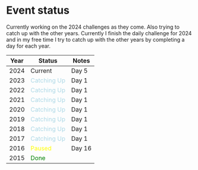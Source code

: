 # Event status

Currently working on the 2024 challenges as they come. Also trying to catch up with the other years. Currently I finish the daily challenge for 2024 and in my free time I try to catch up with the other years by completing a day for each year.

| Year | Status                                             | Notes  |
|------|----------------------------------------------------|--------|
| 2024 | Current                                            | Day 5  |
| 2023 | <span style="color: lightblue;">Catching Up</span> | Day 1  |
| 2022 | <span style="color: lightblue;">Catching Up</span> | Day 1  |
| 2021 | <span style="color: lightblue;">Catching Up</span> | Day 1  |
| 2020 | <span style="color: lightblue;">Catching Up</span> | Day 1  |
| 2019 | <span style="color: lightblue;">Catching Up</span> | Day 1  |
| 2018 | <span style="color: lightblue;">Catching Up</span> | Day 1  |
| 2017 | <span style="color: lightblue;">Catching Up</span> | Day 1  |
| 2016 | <span style="color: yellow">Paused</span>          | Day 16 |
| 2015 | <span style="color: green">Done</span>             |        |
